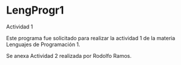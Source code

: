 # LengProgr1
Actividad 1

Este programa fue solicitado para realizar la actividad 1 de la materia Lenguajes de Programación 1.

Se anexa Actividad 2 realizada por Rodolfo Ramos.
